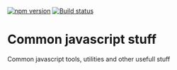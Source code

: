 [![npm version](https://badge.fury.io/js/%40jscrpt%2Fcommon.svg)](https://badge.fury.io/js/%40jscrpt%2Fcommon)
[![Build status](https://ci.appveyor.com/api/projects/status/neyi5xnq7nmx14ao?svg=true)](https://ci.appveyor.com/project/kukjevov/js-common)

# Common javascript stuff

Common javascript tools, utilities and other usefull stuff